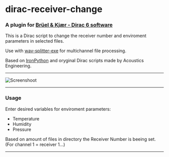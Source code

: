 # dirac-receiver-change
### A plugin for [Brüel & Kjær - Dirac 6 software](https://www.bksv.com/en/Service/downloads/dirac/6-0)
This is a Dirac script to change the receiver number and enviroment parameters in selected files. 

Use with [wav-splitter-exe](https://github.com/korasinski/wav-splitter-exe) for multichannel file processing.

Based on [IronPython](http://ironpython.net/) and oryginal Dirac scripts made by Acoustics Engineering. 

------------------------------

![Screenshoot](https://i.imgur.com/Vh1O05s.png)

------------------------------
### Usage

Enter desired variables for enviroment parameters:
  - Temperature
  - Humidity
  - Pressure

Based on amount of files in directory the Receiver Number is beeing set. (For channel 1 = receiver 1...)

-------------------------------
